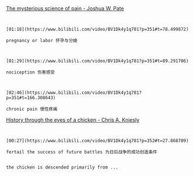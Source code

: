 [The mysterious science of pain - Joshua W. Pate](https://www.bilibili.com/video/BV1Dk4y1q781?p=351)


```ad-note


[01:18](https://www.bilibili.com/video/BV1Dk4y1q781?p=351#t=78.499872)

pregnancy or labor 怀孕与分娩

```

```ad-note


[01:29](https://www.bilibili.com/video/BV1Dk4y1q781?p=351#t=89.291706)

nociception 伤害感受

```

```ad-note


[02:46](https://www.bilibili.com/video/BV1Dk4y1q781?p=351#t=166.308643)

chronic pain 慢性疼痛

```




[History through the eyes of a chicken - Chris A. Kniesly](https://www.bilibili.com/video/BV1Dk4y1q781?p=352)


```ad-note


[00:27](https://www.bilibili.com/video/BV1Dk4y1q781?p=352#t=27.868709)

fertail the success of future battles 为日后战争的成功创造条件

```

```ad-note

the chicken is descended primarily from ... 

```